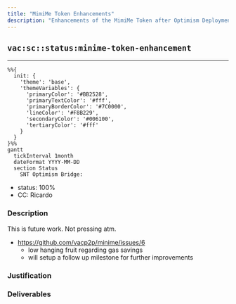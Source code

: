 ```yaml
---
title: "MimiMe Token Enhancements"
description: "Enhancements of the MimiMe Token after Optimism Deployment"
---
```

## `vac:sc::status:minime-token-enhancement`
---

```mermaid
%%{ 
  init: { 
    'theme': 'base', 
    'themeVariables': { 
      'primaryColor': '#BB2528', 
      'primaryTextColor': '#fff', 
      'primaryBorderColor': '#7C0000', 
      'lineColor': '#F8B229', 
      'secondaryColor': '#006100', 
      'tertiaryColor': '#fff' 
    } 
  } 
}%%
gantt
  tickInterval 1month
  dateFormat YYYY-MM-DD
  section Status
    SNT Optimism Bridge:
```

- status: 100%
- CC: Ricardo

### Description

This is future work. Not pressing atm.

* https://github.com/vacp2p/minime/issues/6
  - low hanging fruit regarding gas savings
  - will setup a follow up milestone for further improvements

### Justification

### Deliverables

